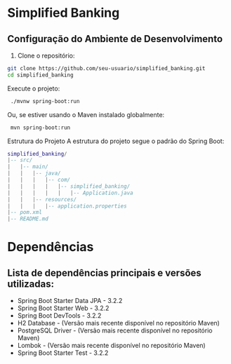 # Simplified Banking

## Configuração do Ambiente de Desenvolvimento

1. Clone o repositório:

 ```bash
 git clone https://github.com/seu-usuario/simplified_banking.git
 cd simplified_banking
```

Execute o projeto:
```bash
 ./mvnw spring-boot:run
```

Ou, se estiver usando o Maven instalado globalmente:
```bash
 mvn spring-boot:run
```

Estrutura do Projeto
A estrutura do projeto segue o padrão do Spring Boot:
```lua
simplified_banking/
|-- src/
|   |-- main/
|   |   |-- java/
|   |   |   |-- com/
|   |   |   |   |-- simplified_banking/
|   |   |   |   |   |-- Application.java
|   |   |-- resources/
|   |   |   |-- application.properties
|-- pom.xml
|-- README.md
```

# Dependências
## Lista de dependências principais e versões utilizadas:
- Spring Boot Starter Data JPA - 3.2.2
- Spring Boot Starter Web - 3.2.2
- Spring Boot DevTools - 3.2.2
- H2 Database - (Versão mais recente disponível no repositório Maven)
- PostgreSQL Driver - (Versão mais recente disponível no repositório Maven)
- Lombok - (Versão mais recente disponível no repositório Maven)
- Spring Boot Starter Test - 3.2.2

